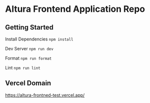 # Altura Frontend Application Repo

## Getting Started

Install Dependencies
`npm install`

Dev Server
`npm run dev`

Format
`npm run format`

Lint
`npm run lint`

## Vercel Domain

https://altura-frontned-test.vercel.app/
